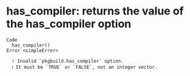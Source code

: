 # has_compiler: returns the value of the has_compiler option

    Code
      has_compiler()
    Error <simpleError>
      
      ! Invalid `pkgbuild.has_compiler` option.
      ℹ It must be `TRUE` or `FALSE`, not an integer vector.

